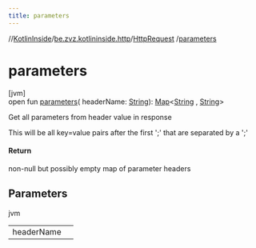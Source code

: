 ```yaml
---
title: parameters
---
```

//[KotlinInside](../../../index.html)/[be.zvz.kotlininside.http](../index.html)/[HttpRequest](index.html)
/[parameters](parameters.html)

# parameters

[jvm]\
open fun [parameters](parameters.html)(
headerName: [String](https://docs.oracle.com/javase/7/docs/api/java/lang/String.html)): [Map](https://docs.oracle.com/javase/7/docs/api/java/util/Map.html)<[String](https://docs.oracle.com/javase/7/docs/api/java/lang/String.html)
, [String](https://docs.oracle.com/javase/7/docs/api/java/lang/String.html)>

Get all parameters from header value in response

This will be all key=value pairs after the first ';' that are separated by a ';'

#### Return

non-null but possibly empty map of parameter headers

## Parameters

jvm

| | |
|---|---|
| headerName |  |




